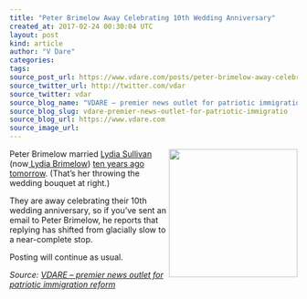 ```yaml
---
title: "Peter Brimelow Away Celebrating 10th Wedding Anniversary"
created_at: 2017-02-24 00:30:04 UTC
layout: post
kind: article
author: "V Dare"
categories: 
tags: 
source_post_url: https://www.vdare.com/posts/peter-brimelow-away-celebrating-10th-wedding-anniversary
source_twitter_url: http://twitter.com/vdar
source_twitter: vdar
source_blog_name: "VDARE – premier news outlet for patriotic immigration reform"
source_blog_slug: vdare-premier-news-outlet-for-patriotic-immigratio
source_blog_url: https://www.vdare.com
source_image_url: 
---
```

<div class="pf-content"><p><img class="aligncenter size-full wp-image-107868" title="" src="https://s3-us-west-2.amazonaws.com/vdare-live/wp-content/uploads/2017/02/23191922/Bouquet__2_1.jpg" alt="" width="225" align="right" srcset="https://s3-us-west-2.amazonaws.com/vdare-live/wp-content/uploads/2017/02/23191922/Bouquet__2_1.jpg 336w, https://s3-us-west-2.amazonaws.com/vdare-live/wp-content/uploads/2017/02/23191922/Bouquet__2_1-138x150.jpg 138w, https://s3-us-west-2.amazonaws.com/vdare-live/wp-content/uploads/2017/02/23191922/Bouquet__2_1-277x300.jpg 277w" sizes="(max-width: 336px) 100vw, 336px" /> Peter Brimelow married <a href="http://www.vdare.com/posts/kevin-foley-donald-trump-the-echo-chamber-and-me">Lydia Sullivan </a>(now<a href="http://www.vdare.com/articles/lydia-brimelow-vdare-com-year-in-review"> Lydia Brimelow</a>) <a href="http://www.vdare.com/articles/vdarecom-031707-another-personal-message-from-peter-brimelow">ten years ago tomorrow</a>. (That&#8217;s her throwing the wedding bouquet at right.)</p><!-- TAG START { player: "7518-804336-VDare - Outstream - Rev", owner: "ONE Video by AOL", for: "ONE Video by AOL" - BEINJS } --><div id="57966237cc52c74a5e1363c4" class="vdb_player vdb_57966237cc52c74a5e1363c456bcd17ce4b018167fea5539">    <script type="text/javascript" src="//delivery.vidible.tv/jsonp/pid=57966237cc52c74a5e1363c4/56bcd17ce4b018167fea5539_bein.js"></script></div><!-- TAG END { date: 07/25/16 } -->
<p>They are away celebrating their 10th wedding anniversary, so if you&#8217;ve sent an email to Peter Brimelow, he reports that replying has shifted from glacially slow to a near-complete stop.</p>
<p>Posting will continue as usual.</p>
</div><div class="">
    <i>Source: <a href="https://www.vdare.com">VDARE – premier news outlet for patriotic immigration reform</a></i>
</div>
